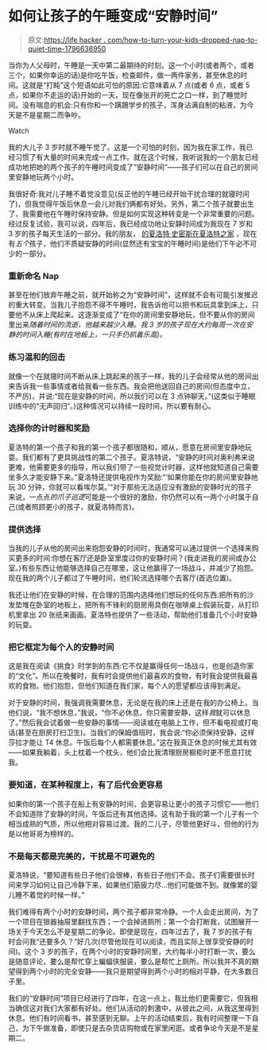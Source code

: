 # 如何让孩子的午睡变成“安静时间”

> 原文:[https://life hacker . com/how-to-turn-your-kids-dropped-nap-to-quiet-time-1796636950](https://lifehacker.com/how-to-turn-your-kids-dropped-nap-into-quiet-time-1796636950)

当你为人父母时，午睡是一天中第二最期待的时刻。这一个小时(或者两个，或者三个，如果你幸运的话)是你吃午饭，检查邮件，做一两件家务，甚至休息的时间。这就是“打盹”这个短语如此可怕的原因:它意味着从 7 点(或者 6 点，或者 5 点，如果你不走运的话)开始的一天，现在像张开的死亡之口一样，到了睡觉时间。没有喘息的机会:只有你和一个蹒跚学步的孩子，浑身沾满自制的粘液，为今天是不是星期二而争吵。

Watch

我的大儿子 3 岁时就不睡午觉了。这是一个可怕的时刻，因为我在家工作，我已经习惯了有大量的时间来完成一点工作。就在这个时候，我听说我的一个朋友已经成功地把她的两个孩子的午睡时间变成了“安静时间”——孩子们可以在自己的房间里安静地玩两个小时。

我很好奇:我对儿子睡不着觉没意见(反正他的午睡已经开始干扰合理的就寝时间了)，但我觉得午饭后休息一会儿对我们俩都有好处。另外，第二个孩子就要出生了，我需要他在午睡时保持安静。但是如何实现这种转变是一个非常重要的问题。经过反复试验，我可以说，四年后，我已经成功地让安静时间成为我现在 7 岁和 3 岁的孩子每天生活的一部分。我的朋友， [的夏洛特·史密斯在夏洛特之家](https://atcharlotteshouse.com/) ，现在有*五个*孩子，他们不质疑安静的时间(显然还有宝宝的午睡时间)是他们下午必不可少的一部分。

### 重新命名 Nap

甚至在他们放弃午睡之前，就开始称之为“安静时间”，这样就不会有可能引发推迟的重大转变。当我儿子抱怨不得不午睡时，我告诉他可以把书和玩具拿到床上，只要他不从床上爬起来。这逐渐变成了“在你的房间里安静地玩，但不要从你的房间里出来*随着时间的流逝，他越来越少入睡。我 3 岁的孩子现在大约每周一次在安静的时间入睡(有时在地板上，一只手仍抓着乐高)。*

### 练习温和的回击

就像一个在就寝时间不断从床上跳起来的孩子一样，我的儿子会经常从他的房间出来告诉我一些事情或者给我看一些东西。我会把他送回自己的房间(但态度中立，不严厉)，并说:“现在是安静的时间，所以我们可以在 3 点钟聊天。”(这类似于睡眠训练中的“无声回归”。)这种情况可以持续一段时间，所以要有耐心。

### 选择你的计时器和奖励

夏洛特的第一个孩子和我的第一个孩子都很随和，顺从，愿意在房间里安静地玩耍。我们都有了更具挑战性的第二个孩子。夏洛特说，“安静的时间对奥利弗来说更难，他需要更多的指导，所以我们带了一些视觉计时器，这样他就知道自己需要坐多久才能安静下来。”夏洛特还提供电视作为奖励:“‘如果你能在你的房间里安静地玩 30 分钟，你就可以看埃尔莫。’“对于那些无法适应没有激励的安静时光的孩子来说，一点点*的爪子巡逻*可能是一个很好的激励，你仍然可以有一两个小时属于自己(或者照顾更小的孩子，就夏洛特而言)。

### 提供选择

当我的儿子从他的房间出来抱怨安静的时间时，我通常可以通过提供一个选择来购买更多的时间:你想在客厅还是卧室里度过你的安静时间？(我走进我的房间或办公室。)有些东西让他能够选择自己在哪里，这让他赢得了一场战斗，并减少了抱怨。现在我的两个儿子都过了午睡时间，他们轮流选择哪个去客厅(首选位置)。

我还让他们在安静的时候，在合理的范围内选择他们想玩的任何东西:把所有的沙发垫堆在卧室的地板上，把所有不锋利的厨房用具倒在咖啡桌上假装玩耍，从打印机里拿出 20 张纸来画画。夏洛特也提供了一些活动，帮助他们准备几个小时安静的玩耍。

### 把它框定为每个人的安静时间

这是我在阅读《挑食》时学到的东西:它不仅是赢得任何一场战斗，也是创造你家的“文化”。所以在晚餐时，我有时会提供他们最喜欢的食物，有时我会提供我最喜欢的食物。他们抱怨，但他们知道在我们家，每个人的愿望都应该得到满足。

对于安静的时间，我强调我需要休息，无论是在我的床上还是在我的办公椅上。当他们说，“我不想休息，”我说，“你不必休息，你只需要安静，这样*我*就可以休息了。”然后我会试着做一些安静的事情——阅读或在电脑上工作，但不看电视或打电话(甚至在厨房打扫卫生)。当我们的保姆值班时，我会说:“你必须保持安静，这样莎拉才能让 T4 休息。午饭后每个人都需要休息。”这在我真正休息的时候尤其有效——如果我躺着，头上枕着一个枕头，他们会比我清理厨房橱柜时更不愿意打扰我。

### 要知道，在某种程度上，有了后代会更容易

如果你的第一个孩子在船上有安静的时间，会更容易让更小的孩子习惯它——他们不会知道除了安静的时间，午饭后还有其他选择。这有助于我的第一个儿子有一个相当成熟的气质，所以他相对容易过渡。我的二儿子，尽管他更好斗，但他的行为是以他哥哥为榜样的。

### 不是每天都是完美的，干扰是不可避免的

夏洛特说，“要知道有些日子他们会很棒，有些日子他们不会。孩子们需要很长时间来学习如何让自己冷静下来，如果他们筋疲力尽...他们可能做不到。就像累的婴儿睡不着觉的时候一样。”

我们难得有两个小时的安静时间，两个孩子都非常冷静。一个人会走出房间，为了一个项目在银器抽屉里翻找东西；一个会掉进厕所；第一个会打断我，试图展开一场关于今天怎么不是星期二的争论。即使是现在，四年过去了，我 7 岁的孩子有时会问我“还要多久？”好几次(尽管他现在可以阅读，而且实际上很享受安静的时间)。这个 3 岁的孩子，在两个小时的安静时间里，大约每半小时打断一次，要么是随意评论，要么是帮忙穿上蝙蝠侠服装，要么是帮忙上厕所。所以我并不真的期望得到两个小时的完全安静——我只是期望得到两个小时的相对平静，在大多数日子里。

我们的“安静时间”项目已经进行了四年，在这一点上，我比他们更需要它，但我相当确信这对我们大家都有好处。他们从活动的刺激中，从彼此之间，从我这里得到休息。他们有时间看书，甚至感到无聊。上午的活动结束后，我有时间整理一下自己，为下午做准备，即使只是去杂货店购物或在家里闲逛。或者争论今天是不是星期二。